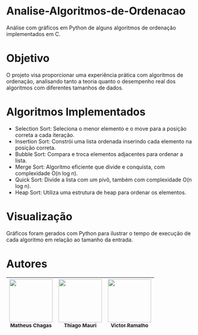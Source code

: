 # Analise-Algoritmos-de-Ordenacao
Análise com gráficos em Python de alguns algoritmos de ordenação implementados em C.

# Objetivo
O projeto visa proporcionar uma experiência prática com algoritmos de ordenação, analisando tanto a teoria quanto o desempenho real dos algoritmos com diferentes tamanhos de dados.

# Algoritmos Implementados
- Selection Sort: Seleciona o menor elemento e o move para a posição correta a cada iteração.
- Insertion Sort: Constrói uma lista ordenada inserindo cada elemento na posição correta.
- Bubble Sort: Compara e troca elementos adjacentes para ordenar a lista.
- Merge Sort: Algoritmo eficiente que divide e conquista, com complexidade O(n log n).
- Quick Sort: Divide a lista com um pivô, também com complexidade O(n log n).
- Heap Sort: Utiliza uma estrutura de heap para ordenar os elementos.

# Visualização
Gráficos foram gerados com Python para ilustrar o tempo de execução de cada algoritmo em relação ao tamanho da entrada.
# Autores

| [<img loading="lazy" src="https://avatars.githubusercontent.com/u/161663834?v=4" width=115><br><sub>Matheus Chagas</sub>](https://github.com/matheuschagasb) |  [<img loading="lazy" src="https://media.licdn.com/dms/image/v2/D4D35AQF_d_8dyx-N8A/profile-framedphoto-shrink_400_400/profile-framedphoto-shrink_400_400/0/1729019213896?e=1731891600&v=beta&t=Idd2_CqM_sM-BKIHNQzxtn6q29xTbIEEULu77z-VEC0" width=115><br><sub>Thiago Mauri</sub>](https://www.linkedin.com/in/thiago-mauri-gonzalez/) |  [<img loading="lazy" src="https://avatars.githubusercontent.com/u/116125017?v=4" width=115><br><sub>Victor Ramalho</sub>](https://github.com/RamalhoVr) |
| :---: | :---: | :---: |
